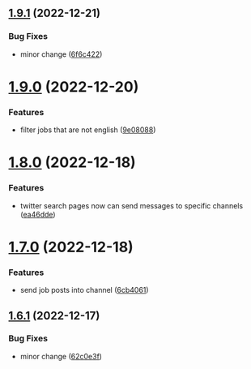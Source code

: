 ## [1.9.1](https://github.com/ghorbani-mohammad/Social-Networks-Crawler/compare/v1.9.0...v1.9.1) (2022-12-21)


### Bug Fixes

* minor change ([6f6c422](https://github.com/ghorbani-mohammad/Social-Networks-Crawler/commit/6f6c422a7ea24ebba849001a56d67bc9089ca6c0))



# [1.9.0](https://github.com/ghorbani-mohammad/Social-Networks-Crawler/compare/v1.8.0...v1.9.0) (2022-12-20)


### Features

* filter jobs that are not english ([9e08088](https://github.com/ghorbani-mohammad/Social-Networks-Crawler/commit/9e08088b3969d3fbabacb3e91512f3926a4b1e7b))



# [1.8.0](https://github.com/ghorbani-mohammad/Social-Networks-Crawler/compare/v1.7.0...v1.8.0) (2022-12-18)


### Features

* twitter search pages now can send messages to specific channels ([ea46dde](https://github.com/ghorbani-mohammad/Social-Networks-Crawler/commit/ea46dde8c7f97271ed9719de9856120caca99c22))



# [1.7.0](https://github.com/ghorbani-mohammad/Social-Networks-Crawler/compare/v1.6.1...v1.7.0) (2022-12-18)


### Features

* send job posts into channel ([6cb4061](https://github.com/ghorbani-mohammad/Social-Networks-Crawler/commit/6cb406156782dc7c0872e7494f34214f3471472c))



## [1.6.1](https://github.com/ghorbani-mohammad/Social-Networks-Crawler/compare/v1.6.0...v1.6.1) (2022-12-17)


### Bug Fixes

* minor change ([62c0e3f](https://github.com/ghorbani-mohammad/Social-Networks-Crawler/commit/62c0e3fdfd8dc134b6fafed2ff778af54276bbfc))




